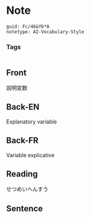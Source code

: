 # Note
```
guid: Fc/46&Yb*A
notetype: AI-Vocabulary-Style
```

### Tags
```
```

## Front
説明変数

## Back-EN
Explanatory variable

## Back-FR
Variable explicative

## Reading
せつめいへんすう

## Sentence

